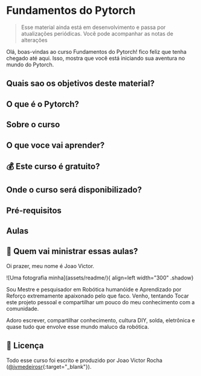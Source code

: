 # Fundamentos do Pytorch

> Esse material ainda está em desenvolvimento e passa por atualizações periódicas. Você pode acompanhar as notas de alterações

Olá, boas-vindas ao curso Fundamentos do Pytorch! fico feliz que tenha chegado até aqui. Isso, mostra que você está iniciando sua aventura no mundo do Pytorch.

## Quais sao os objetivos deste material?


## O que é o Pytorch?


## Sobre o curso

## O que voce vai aprender?

## 💰 Este curso é gratuito?

## Onde o curso será disponibilizado?

## Pré-requisitos

## Aulas

## 🥸 Quem vai ministrar essas aulas?

Oi prazer, meu nome é Joao Victor.

<div class="sbs" markdown>
![Uma fotografia minha](assets/readme/){ align=left width="300" .shadow}
<div markdown>

Sou Mestre e pesquisador em Robótica humanóide e Aprendizado por Reforço extremamente apaixonado pelo que faco. Venho, tentando Tocar este projeto pessoal e compartilhar um pouco do meu conhecimento com a comunidade.

Adoro escrever, compartilhar conhecimento, cultura DIY, solda, eletrônica e quase tudo que envolve esse mundo maluco da robótica.
</div>
</div>

## 📖 Licença

Todo esse curso foi escrito e produzido por Joao Victor Rocha ([@jvmedeirosr](https://github.com/jvmedeirosr){:target="_blank"}).
